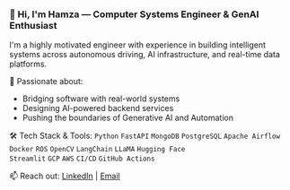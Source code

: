 ### 👋 Hi, I'm Hamza — Computer Systems Engineer & GenAI Enthusiast

I'm a highly motivated engineer with experience in building intelligent systems across autonomous driving, AI infrastructure, and real-time data platforms.

🧠 Passionate about:
- Bridging software with real-world systems
- Designing AI-powered backend services
- Pushing the boundaries of Generative AI and Automation

🛠️ Tech Stack & Tools:
`Python` `FastAPI` `MongoDB` `PostgreSQL` `Apache Airflow`  
`Docker` `ROS` `OpenCV` `LangChain` `LLaMA` `Hugging Face`  
`Streamlit` `GCP` `AWS` `CI/CD` `GitHub Actions`

📫 Reach out:
[LinkedIn](https://www.linkedin.com/in/hamza-abbasii/) | [Email](mailto:hamza.abbasi@automotive-ai.com)
